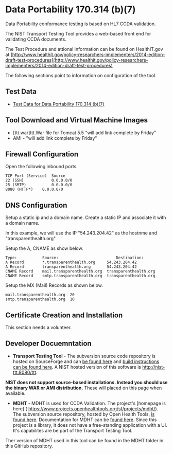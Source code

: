 Data Portability 170.314 (b)(7)
===============================

Data Portability conformance testing is based on HL7 CCDA validation.  

The NIST Transport Testing Tool provides a web-based front end for 
validating CCDA documents.  

The Test Procedure and attional information can be found on HealthIT.gov at
[http://www.healthit.gov/policy-researchers-implementers/2014-edition-draft-test-procedures](http://www.healthit.gov/policy-researchers-implementers/2014-edition-draft-test-procedures)


The following sections point to information on configuration of the tool.


Test Data
---------

+ [Test Data for Data Portability 170.314 (b)(7)](/mu2/tree/master/test-data/170.314-b7)


Tool Download and Virtual Machine Images
----------------------------------------

+ [ttt.war]ttt.War file for Tomcat 5.5 "will add link complete by Friday"
+ AMI - "will add link complete by Friday"


Firewall Configuration
----------------------

Open the following inbound ports.

    TCP Port (Service)	Source
    22 (SSH)	        0.0.0.0/0	
    25 (SMTP)	        0.0.0.0/0		
    8080 (HTTP*)	0.0.0.0/0	



DNS Configuration
-----------------

Setup a static ip and a domain name. Create a static IP and associate 
it with a domain name.  

In this example, we will use the IP "54.243.204.42" as the hostnme and "transparenthealth.org"

Setup the A, CNAME as show below.
 
    Type:	        Source:	                        Destination:	
    A Record	    *.transparenthealth.org	    54.243.204.42	
    A Record	    transparenthealth.org	    54.243.204.42	
    CNAME Record	mail.transparenthealth.org	transparenthealth.org	
    CNAME Record	smtp.transparenthealth.org	transparenthealth.org	


Setup the MX (Mail) Records as shown below.

    mail.transparenthealth.org	20
    smtp.transparenthealth.org	10





Certificate Creation and Installation
-------------------------------------


This section needs a volunteer.


Developer Docuemntation
-----------------------
+ **Transport Testing Tool** - The subversion source code repository is hosted
on SourceForge and can [be found here](http://iheos.svn.sourceforge.net/viewvc/iheos/)
and [build instructions can be found here](http://ihexds.nist.gov/XdsDocs/Documentation/toolkit-developer-guide.html).
A NIST hosted version of this software is [http://nist-ttt:8080/ttt](http://nist-ttt:8080/ttt).

 **NIST does not support source-based installations. Instead you should use the
 binary WAR or AMI distribution.**  These will placed on this page when available. 


+ **MDHT** - MDHT is used for CCDA Validation.  The project's [homepage is here]
( https://www.projects.openhealthtools.org/sf/projects/mdht/). The subversion
source repository, hosted by Open Health Tools,
[is found here](https://www.projects.openhealthtools.org/sf/scm/do/listRepositories/projects.mdht/scm).
Documentation for MDHT can be [found here](https://www.projects.openhealthtools.org/sf/projects/mdht/).
Since this project is a library, it does not have a free-standing application
with a UI.  It's capabilites are be part of the Transport Testing Tool.

Ther version of MDHT used in this tool can be found in the MDHT folder in this GitHub repository.



